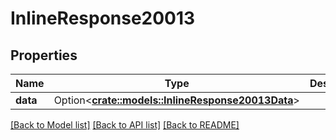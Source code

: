 # InlineResponse20013

## Properties

Name | Type | Description | Notes
------------ | ------------- | ------------- | -------------
**data** | Option<[**crate::models::InlineResponse20013Data**](inline_response_200_13_data.md)> |  | [optional]

[[Back to Model list]](../README.md#documentation-for-models) [[Back to API list]](../README.md#documentation-for-api-endpoints) [[Back to README]](../README.md)



